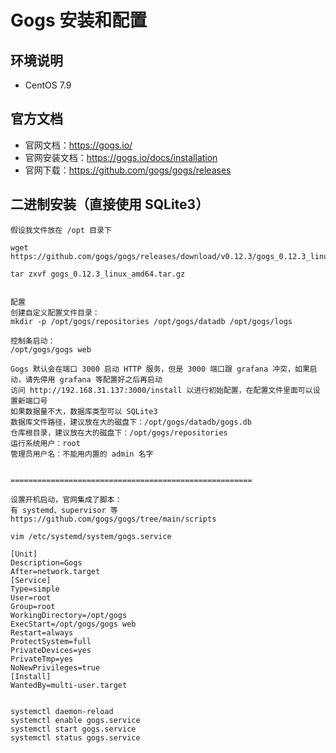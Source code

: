 # Gogs 安装和配置

## 环境说明

- CentOS 7.9


## 官方文档

- 官网文档：<https://gogs.io/>
- 官网安装文档：<https://gogs.io/docs/installation>
- 官网下载：<https://github.com/gogs/gogs/releases>


## 二进制安装（直接使用 SQLite3）

```
假设我文件放在 /opt 目录下

wget https://github.com/gogs/gogs/releases/download/v0.12.3/gogs_0.12.3_linux_amd64.tar.gz

tar zxvf gogs_0.12.3_linux_amd64.tar.gz


配置
创建自定义配置文件目录：
mkdir -p /opt/gogs/repositories /opt/gogs/datadb /opt/gogs/logs

控制条启动：
/opt/gogs/gogs web

Gogs 默认会在端口 3000 启动 HTTP 服务，但是 3000 端口跟 grafana 冲突，如果启动，请先停用 grafana 等配置好之后再启动
访问 http://192.168.31.137:3000/install 以进行初始配置，在配置文件里面可以设置新端口号
如果数据量不大，数据库类型可以 SQLite3
数据库文件路径，建议放在大的磁盘下：/opt/gogs/datadb/gogs.db
仓库根目录，建议放在大的磁盘下：/opt/gogs/repositories
运行系统用户：root
管理员用户名：不能用内置的 admin 名字


======================================================

设置开机启动，官网集成了脚本：
有 systemd、supervisor 等
https://github.com/gogs/gogs/tree/main/scripts

vim /etc/systemd/system/gogs.service

[Unit]
Description=Gogs
After=network.target
[Service]
Type=simple
User=root
Group=root
WorkingDirectory=/opt/gogs
ExecStart=/opt/gogs/gogs web
Restart=always
ProtectSystem=full
PrivateDevices=yes
PrivateTmp=yes
NoNewPrivileges=true
[Install]
WantedBy=multi-user.target


systemctl daemon-reload
systemctl enable gogs.service
systemctl start gogs.service
systemctl status gogs.service
```







